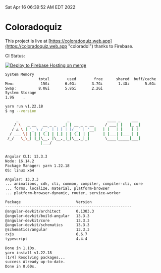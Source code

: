 Sat Apr 16 06:39:52 AM EDT 2022

# Coloradoquiz


This project is live at [https://coloradoquiz.web.app](https://coloradoquiz.web.app "colorado!") thanks to Firebase.

CI Status: 

[![Deploy to Firebase Hosting on merge](https://github.com/teamkushal/coloradoquiz/actions/workflows/firebase-hosting-merge.yml/badge.svg)](https://github.com/teamkushal/coloradoquiz/actions/workflows/firebase-hosting-merge.yml)

```bash
System Memory
               total        used        free      shared  buff/cache   available
Mem:            15Gi       6.0Gi       3.7Gi       1.4Gi       5.6Gi       7.5Gi
Swap:          8.0Gi       5.8Gi       2.2Gi
System Storage
1.9G	.
```
```bash
yarn run v1.22.18
$ ng --version

     _                      _                 ____ _     ___
    / \   _ __   __ _ _   _| | __ _ _ __     / ___| |   |_ _|
   / △ \ | '_ \ / _` | | | | |/ _` | '__|   | |   | |    | |
  / ___ \| | | | (_| | |_| | | (_| | |      | |___| |___ | |
 /_/   \_\_| |_|\__, |\__,_|_|\__,_|_|       \____|_____|___|
                |___/
    

Angular CLI: 13.3.3
Node: 16.14.2
Package Manager: yarn 1.22.18
OS: linux x64

Angular: 13.3.3
... animations, cdk, cli, common, compiler, compiler-cli, core
... forms, localize, material, platform-browser
... platform-browser-dynamic, router, service-worker

Package                         Version
---------------------------------------------------------
@angular-devkit/architect       0.1303.3
@angular-devkit/build-angular   13.3.3
@angular-devkit/core            13.3.3
@angular-devkit/schematics      13.3.3
@schematics/angular             13.3.3
rxjs                            6.6.7
typescript                      4.4.4
    
Done in 1.10s.
yarn install v1.22.18
[1/4] Resolving packages...
success Already up-to-date.
Done in 0.60s.
```
